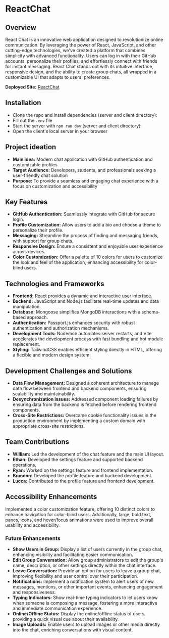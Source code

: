 # ReactChat

## Overview
React Chat is an innovative web application designed to revolutionize online communication. By leveraging the power of React, JavaScript, and other cutting-edge technologies, we've created a platform that combines simplicity with advanced functionality. Users can log in with their GitHub accounts, personalize their profiles, and effortlessly connect with friends for instant messaging. React Chat stands out with its intuitive interface, responsive design, and the ability to create group chats, all wrapped in a customizable UI that adapts to users' preferences.

**Deployed Site:** [ReactChat](https://webwarefin.wpi.brandonlui.com/)

## Installation
* Clone the repo and install dependencies (server and client directory):
* Fill out the `.env` file
* Start the server with `npm run dev` (server and client directory):
* Open the client's local server in your browser

## Project ideation
* **Main Idea:**  Modern chat application with GitHub authentication and customizable profiles
* **Target Audience:** Developers, students, and professionals seeking a user-friendly chat solution
* **Purpose:** To provide a seamless and engaging chat experience with a focus on customization and accessibility

## Key Features
* **GitHub Authentication:** Seamlessly integrate with GitHub for secure login.
* **Profile Customization:** Allow users to add a bio and choose a theme to personalize their profile.
* **Messaging:** Streamline the process of finding and messaging friends, with support for group chats.
* **Responsive Design:** Ensure a consistent and enjoyable user experience across devices.
* **Color Customization:** Offer a palette of 10 colors for users to customize the look and feel of the application, enhancing accessibility for color-blind users.

## Technologies and Frameworks
* **Frontend:** React provides a dynamic and interactive user interface.
* **Backend:** JavaScript and Node.js facilitate real-time updates and data manipulation.
* **Database:** Mongoose simplifies MongoDB interactions with a schema-based approach.
* **Authentication:** Passport.js enhances security with robust authentication and authorization mechanisms.
* **Development Tools:** Nodemon automates server restarts, and Vite accelerates the development process with fast bundling and hot module replacement.
* **Styling:** TailwindCSS enables efficient styling directly in HTML, offering a flexible and modern design system.

## Development Challenges and Solutions
* **Data Flow Management:** Designed a coherent architecture to manage data flow between frontend and backend components, ensuring scalability and maintainability.
* **Desynchronization Issues:** Addressed component loading failures by ensuring data from the backend is fetched before rendering frontend components.
* **Cross-Site Restrictions:** Overcame cookie functionality issues in the production environment by implementing a custom domain with appropriate cross-site restrictions.

## Team Contributions
* **William:** Led the development of the chat feature and the main UI layout.
* **Ethan:** Developed the settings feature and supported backend operations.
* **Ryan:** Worked on the settings feature and frontend implementation.
* **Brandon:** Developed the profile feature and backend development.
* **Lucca:** Contributed to the profile feature and frontend development.

## Accessibility Enhancements
Implemented a color customization feature, offering 10 distinct colors to enhance navigation for color-blind users. Additionally, large, bold text, panes, icons, and hover/focus animations were used to improve overall usability and accessibility.

### Future Enhancements
* **Show Users in Group:** Display a list of users currently in the group chat, enhancing visibility and facilitating easier communication.
* **Edit Group Conversation:** Allow group administrators to edit the group's name, description, or other settings directly within the chat interface.
* **Leave Conversation:** Provide an option for users to leave a group chat, improving flexibility and user control over their participation.
* **Notifications:** Implement a notification system to alert users of new messages, mentions, or other important events, enhancing engagement and responsiveness.
* **Typing Indicators:** Show real-time typing indicators to let users know when someone is composing a message, fostering a more interactive and immediate communication experience.
* **Online/Offline Status:** Display the online/offline status of users, providing a quick visual cue about their availability.
* **Image Uploads:** Enable users to upload images or other media directly into the chat, enriching conversations with visual content.
